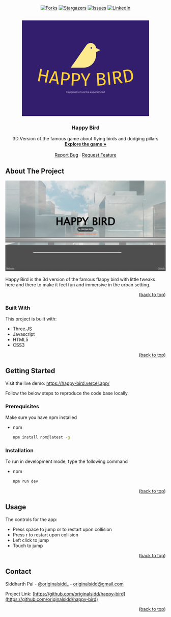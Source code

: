 <a name="readme-top"></a>

<!-- PROJECT SHIELDS -->

<center>

[![Forks][forks-shield]][forks-url]
[![Stargazers][stars-shield]][stars-url]
[![Issues][issues-shield]][issues-url]
[![LinkedIn][linkedin-shield]][linkedin-url]

</center>

<!-- PROJECT LOGO -->
<br />
<div align="center">
  <a href="https://github.com/othneildrew/Best-README-Template">
    <img src="static/images/logo.png" alt="Logo" width="400">
  </a>

  <h3 align="center">Happy Bird</h3>

  <p align="center">
    3D Version of the famous game about flying birds and dodging pillars
    <br />
    <a href="https://happy-bird.vercel.app/"><strong>Explore the game »</strong></a>
    <br />
    <br />
    <a href="https://github.com/othneildrew/Best-README-Template/issues">Report Bug</a>
    ·
    <a href="https://github.com/othneildrew/Best-README-Template/issues">Request Feature</a>
  </p>
</div>

<!-- ABOUT THE PROJECT -->

## About The Project

![Happy Bird Main Menu][product-screenshot]

Happy Bird is the 3d version of the famous flappy bird with little tweaks here and there to make it feel fun and immersive in the urban setting.

<p align="right">(<a href="#readme-top">back to top</a>)</p>

### Built With

This project is built with:

-   Three.JS
-   Javascript
-   HTML5
-   CSS3

<p align="right">(<a href="#readme-top">back to top</a>)</p>

<!-- GETTING STARTED -->

## Getting Started

Visit the live demo: https://happy-bird.vercel.app/

Follow the below steps to reproduce the code base locally.

### Prerequisites

Make sure you have npm installed

-   npm
    ```sh
    npm install npm@latest -g
    ```

### Installation

To run in development mode, type the following command

-   npm
    ```sh
    npm run dev
    ```

<p align="right">(<a href="#readme-top">back to top</a>)</p>

<!-- USAGE EXAMPLES -->

## Usage

The controls for the app:

-   Press space to jump or to restart upon collision
-   Press r to restart upon collision
-   Left click to jump
-   Touch to jump

<p align="right">(<a href="#readme-top">back to top</a>)</p>

<!-- CONTACT -->

## Contact

Siddharth Pal - [@originalsidd\_](https://www.instagram.com/originalsidd_) - originalsidd@gmail.com

Project Link: [https://github.com/originalsidd/happy-bird](https://github.com/originalsidd/happy-bird)

<p align="right">(<a href="#readme-top">back to top</a>)</p>

<!-- MARKDOWN LINKS & IMAGES -->

[forks-shield]: https://img.shields.io/github/forks/originalsidd/happy-bird?style=for-the-badge
[forks-url]: https://github.com/originalsidd/happy-bird/network/members
[stars-shield]: https://img.shields.io/github/stars/originalsidd/happy-bird?style=for-the-badge
[stars-url]: https://github.com/originalsidd/happy-bird/stargazers
[issues-shield]: https://img.shields.io/github/issues/originalsidd/happy-bird?style=for-the-badge
[issues-url]: https://github.com/originalsidd/happy-bird/issues
[linkedin-shield]: https://img.shields.io/badge/-LinkedIn-black.svg?style=for-the-badge&logo=linkedin&colorB=555
[linkedin-url]: https://linkedin.com/in/siddharthpal20
[product-screenshot]: static/images/Screenshot.png
